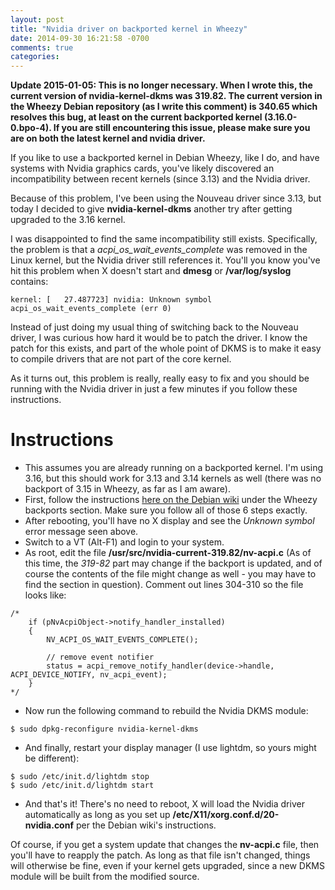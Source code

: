 ```yaml
---
layout: post
title: "Nvidia driver on backported kernel in Wheezy"
date: 2014-09-30 16:21:58 -0700
comments: true
categories:
---
```


**Update 2015-01-05: This is no longer necessary. When I wrote this, the current version
of nvidia-kernel-dkms was 319.82. The current version in the Wheezy Debian
repository (as I write this comment) is 340.65 which resolves this bug, at
least on the current backported kernel (3.16.0-0.bpo-4). If you are still
encountering this issue, please make sure you are on both the latest
kernel and nvidia driver.**

If you like to use a backported kernel in Debian Wheezy, like I do, and have
systems with Nvidia graphics cards, you've likely discovered an incompatibility
between recent kernels (since 3.13) and the Nvidia driver.

Because of this problem, I've been using the Nouveau driver since 3.13,
but today I decided to give **nvidia-kernel-dkms** another try after getting
upgraded to the 3.16 kernel.

I was disappointed to find the same incompatibility still exists. Specifically,
the problem is that a *acpi_os_wait_events_complete* was removed in the Linux
kernel, but the Nvidia driver still references it. You'll you know you've hit
this problem when X doesn't start and **dmesg** or **/var/log/syslog** contains:

```
kernel: [   27.487723] nvidia: Unknown symbol acpi_os_wait_events_complete (err 0)
```

Instead of just doing my usual thing of switching back to the Nouveau driver, I was
curious how hard it would be to patch the driver. I know the patch for this exists,
and part of the whole point of DKMS is to make it easy to compile drivers that are not part
of the core kernel.

As it turns out, this problem is really, really easy to fix and you should be running
with the Nvidia driver in just a few minutes if you follow these instructions.

Instructions
============

* This assumes you are already running on a backported kernel. I'm using 3.16, but this
should work for 3.13 and 3.14 kernels as well (there was no backport of 3.15 in Wheezy,
as far as I am aware).
* First, follow the instructions
[here on the Debian wiki](https://wiki.debian.org/NvidiaGraphicsDrivers#wheezy-backports)
under the Wheezy backports section. Make sure you follow all of those 6 steps exactly.
* After rebooting, you'll have no X display and see the *Unknown symbol* error message
seen above.
* Switch to a VT (Alt-F1) and login to your system.
* As root, edit the file **/usr/src/nvidia-current-319.82/nv-acpi.c** (As of this
time, the *319-82* part may change if the backport is updated, and of course the
contents of the file might change as well - you may have to find the section in
question). Comment out lines
304-310 so the file looks like:

```
/*
    if (pNvAcpiObject->notify_handler_installed)
    {
        NV_ACPI_OS_WAIT_EVENTS_COMPLETE();

        // remove event notifier
        status = acpi_remove_notify_handler(device->handle, ACPI_DEVICE_NOTIFY, nv_acpi_event);
    }
*/
```
* Now run the following command to rebuild the Nvidia DKMS module:

```
$ sudo dpkg-reconfigure nvidia-kernel-dkms
```

* And finally, restart your display manager (I use lightdm, so yours might be different):

```
$ sudo /etc/init.d/lightdm stop
$ sudo /etc/init.d/lightdm start
```

* And that's it! There's no need to reboot, X will load the Nvidia driver automatically as
long as you set up **/etc/X11/xorg.conf.d/20-nvidia.conf** per the Debian wiki's instructions.

Of course, if you get a system update that changes the **nv-acpi.c** file, then you'll have to
reapply the patch. As long as that file isn't changed, things will otherwise be fine, even if
your kernel gets upgraded, since a new DKMS module will be built from the modified source.
